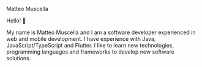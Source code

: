 Matteo Muscella

Hello! 👋

My name is Matteo Muscella and I am a software developer experienced in web and mobile development.
I have experience with Java, JavaScript/TypeScript and Flutter.
I like to learn new technologies, programming languages and frameworks to develop new software solutions.
